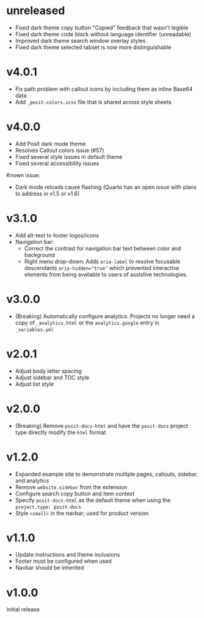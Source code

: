 # unreleased

* Fixed dark theme copy button "Copied" feedback that wasn't legible
* Fixed dark theme code block without language identifier (unreadable)
* Improved dark theme search window overlay styles
* Fixed dark theme selected tabset is now more distinguishable

# v4.0.1

* Fix path problem with callout icons by including them as inline Base64 data
* Add `_posit-colors.scss` file that is shared across style sheets

# v4.0.0

* Add Posit dark mode theme
* Resolves Callout colors issue (#57)
* Fixed several style issues in default theme
* Fixed several accessibility issues

Known issue:

* Dark mode reloads cause flashing (Quarto has an open issue with plans to address in v1.5 or v1.6)

# v3.1.0

* Add alt-text to footer logos/icons
* Navigation bar:
    * Correct the contrast for navigation bar text between color and background
    * Right menu drop-down: Adds `aria-label` to resolve focusable descendants `aria-hidden="true"` which prevented interactive elements from being available to users of assistive technologies.

# v3.0.0

* (Breaking) Automatically configure analytics. Projects no longer need a copy
  of `_analytics.html` or the `analytics.google` entry in `_variables.yml`

# v2.0.1

* Adjust body letter spacing
* Adjust sidebar and TOC style
* Adjust list style

# v2.0.0

* (Breaking) Remove `posit-docs-html` and have the `posit-docs` project type
  directly modify the `html` format

# v1.2.0

* Expanded example site to demonstrate multiple pages, callouts, sidebar, and analytics
* Remove `website.sidebar` from the extension
* Configure search copy button and item context
* Specify `posit-docs-html` as the default theme when using the `project.type: posit-docs`
* Style `<small>` in the navbar; used for product version

# v1.1.0

* Update instructions and theme inclusions
* Footer must be configured when used
* Navbar should be inherited

# v1.0.0

Initial release
